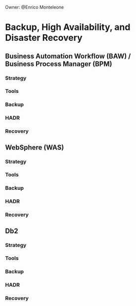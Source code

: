 Owner: @Enrico Monteleone

# Backup, High Availability, and Disaster Recovery

## Business Automation Workflow (BAW) / Business Process Manager (BPM)

### Strategy

### Tools

### Backup

### HADR

### Recovery


## WebSphere (WAS)

### Strategy

### Tools

### Backup

### HADR

### Recovery


## Db2

### Strategy

### Tools

### Backup

### HADR

### Recovery
